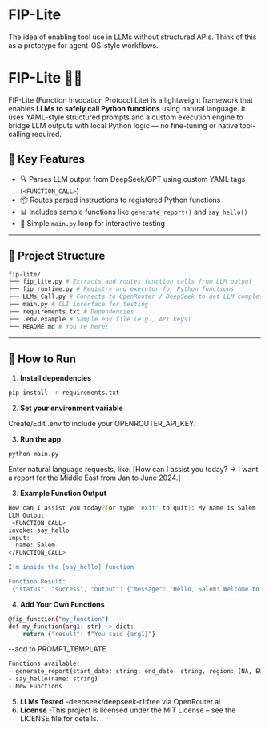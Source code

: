 # FIP-Lite
The idea of enabling tool use in LLMs without structured APIs. Think of this as a prototype for agent-OS-style workflows.

# FIP-Lite 🔧🧠

FIP-Lite (Function Invocation Protocol Lite) is a lightweight framework that enables **LLMs to safely call Python functions** using natural language. It uses YAML-style structured prompts and a custom execution engine to bridge LLM outputs with local Python logic — no fine-tuning or native tool-calling required.

## 🌟 Key Features

- 🔍 Parses LLM output from DeepSeek/GPT using custom YAML tags (`<FUNCTION_CALL>`)
- 📦 Routes parsed instructions to registered Python functions
- 📊 Includes sample functions like `generate_report()` and `say_hello()`
- 🧪 Simple `main.py` loop for interactive testing

---

## 📁 Project Structure

```bash
fip-lite/
├── fip_lite.py # Extracts and routes function calls from LLM output
├── fip_runtime.py # Registry and executor for Python functions
├── LLMs_Call.py # Connects to OpenRouter / DeepSeek to get LLM completions
├── main.py # CLI interface for testing
├── requirements.txt # Dependencies
├── .env.example # Sample env file (e.g., API keys)
└── README.md # You're here!
```
---

## 🚀 How to Run

1. **Install dependencies**
  
```bash
pip install -r requirements.txt
```
2. **Set your environment variable**

Create/Edit .env to include your OPENROUTER_API_KEY.

3. **Run the app**

```bash
python main.py
```
Enter natural language requests, like: [How can I assist you today? → I want a report for the Middle East from Jan to June 2024.]

3. **Example Function Output**
```bash
How can I assist you today?(or type 'exit' to quit): My name is Salem
LLM Output:
 <FUNCTION_CALL>
invoke: say_hello
input:
  name: Salem
</FUNCTION_CALL>

I'm inside the [say_hello] function 

Function Result:
 {"status": "success", "output": {"message": "Hello, Salem! Welcome to the system."}}
```
4. **Add Your Own Functions**
```bash
@fip_function("my_function")
def my_function(arg1: str) -> dict:
    return {"result": f"You said {arg1}"}

```
--add to PROMPT_TEMPLATE 
```bash
Functions available:
- generate_report(start_date: string, end_date: string, region: [NA, EU, ME, APAC])
- say_hello(name: string)
- New Functions
```

5. **LLMs Tested**
-deepseek/deepseek-r1:free via OpenRouter.ai
6. **License**
-This project is licensed under the MIT License – see the LICENSE file for details.
   

